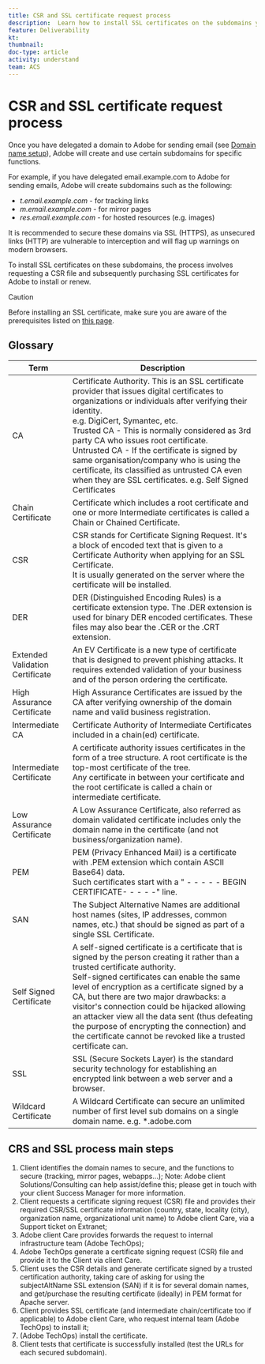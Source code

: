 ```yaml
---
title: CSR and SSL certificate request process
description:  Learn how to install SSL certificates on the subdomains you delegated to Adobe.
feature: Deliverability
kt: 
thumbnail: 
doc-type: article
activity: understand
team: ACS
---
```


# CSR and SSL certificate request process

Once you have delegated a domain to Adobe for sending email (see [Domain name setup](../../help/additional-resources/domain-name-setup.md)), Adobe will create and use certain subdomains for specific functions.

For example, if you have delegated email.example.com to Adobe for sending emails, Adobe will create subdomains such as the following:
* *t.email.example.com* - for tracking links
* *m.email.example.com* - for mirror pages
* *res.email.example.com* - for hosted resources (e.g. images)

It is recommended to secure these domains via SSL (HTTPS), as unsecured links (HTTP) are vulnerable to interception and will flag up warnings on modern browsers.

To install SSL certificates on these subdomains, the process involves requesting a CSR file and subsequently purchasing SSL certificates for Adobe to install or renew.

>[!CAUTION]
>
>Before installing an SSL certificate, make sure you are aware of the prerequisites listed on [this page](https://experienceleague.adobe.com/docs/control-panel/using/subdomains-and-certificates/renewing-subdomain-certificate.html#installing-ssl-certificate).

## Glossary

| Term | Description |
|--- |--- |
| CA | Certificate Authority. This is an SSL certificate provider that issues digital certificates to organizations or individuals after verifying their identity.</br>e.g. DigiCert, Symantec, etc.</br>Trusted CA - This is normally considered as 3rd party CA who issues root certificate.</br>Untrusted CA - If the certificate is signed by same organisation/company who is using the certificate, its classified as untrusted CA even when they are SSL certificates. e.g. Self Signed Certificates |
| Chain Certificate | Certificate which includes a root certificate and one or more Intermediate certificates is called a Chain or Chained Certificate.|
| CSR | CSR stands for Certificate Signing Request. It's a block of encoded text that is given to a Certificate Authority when applying for an SSL Certificate.</br>It is usually generated on the server where the certificate will be installed. |
| DER | DER (Distinguished Encoding Rules) is a certificate extension type. The .DER extension is used for binary DER encoded certificates. These files may also bear the .CER or the .CRT extension. |
| Extended Validation Certificate | An EV Certificate is a new type of certificate that is designed to prevent phishing attacks. It requires extended validation of your business and of the person ordering the certificate. |
| High Assurance Certificate | High Assurance Certificates are issued by the CA after verifying ownership of the domain name and valid business registration. |
| Intermediate CA | Certificate Authority of Intermediate Certificates included in a chain(ed) certificate.
| Intermediate Certificate | A certificate authority issues certificates in the form of a tree structure. A root certificate is the top-most certificate of the tree.</br>Any certificate in between your certificate and the root certificate is called a chain or intermediate certificate. |
| Low Assurance Certificate	| A Low Assurance Certificate, also referred as domain validated certificate includes only the domain name in the certificate (and not business/organization name). |
| PEM | PEM (Privacy Enhanced Mail) is a certificate with .PEM extension which contain ASCII Base64) data.</br>Such certificates start with a " - - - - - BEGIN CERTIFICATE- - - - -" line. |
| SAN | The Subject Alternative Names are additional host names (sites, IP addresses, common names, etc.) that should be signed as part of a single SSL Certificate. |
| Self Signed Certificate | A self-signed certificate is a certificate that is signed by the person creating it rather than a trusted certificate authority.</br>Self-signed certificates can enable the same level of encryption as a certificate signed by a CA, but there are two major drawbacks: a visitor's connection could be hijacked allowing an attacker view all the data sent (thus defeating the purpose of encrypting the connection) and the certificate cannot be revoked like a trusted certificate can. |
| SSL | SSL (Secure Sockets Layer) is the standard security technology for establishing an encrypted link between a web server and a browser. |
| Wildcard Certificate | A Wildcard Certificate can secure an unlimited number of first level sub domains on a single domain name. e.g. *.adobe.com |

## CRS and SSL process main steps

1. Client identifies the domain names to secure, and the functions to secure (tracking, mirror pages, webapps…);
Note: Adobe client Solutions/Consulting can help assist/define this; please get in touch with your client Success Manager for more information.
1. Client requests a certificate signing request (CSR) file and provides their required CSR/SSL certificate information (country, state, locality (city), organization name, organizational unit name) to Adobe client Care, via a Support ticket on Extranet;
1. Adobe client Care provides forwards the request to internal infrastructure team (Adobe TechOps);
1. Adobe TechOps generate a certificate signing request (CSR) file and provide it to the Client via client Care.
1. Client uses the CSR details and generate certificate signed by a trusted certification authority, taking care of asking for using the subjectAltName SSL extension (SAN) if it is for several domain names, and get/purchase the resulting certificate (ideally) in PEM format for Apache server.
1. Client provides SSL certificate (and intermediate chain/certificate too if applicable)  to Adobe client Care, who request internal team (Adobe TechOps) to install it;
1. (Adobe TechOps) install the certificate.
1. Client tests that certificate is successfully installed (test the URLs for each secured subdomain).
